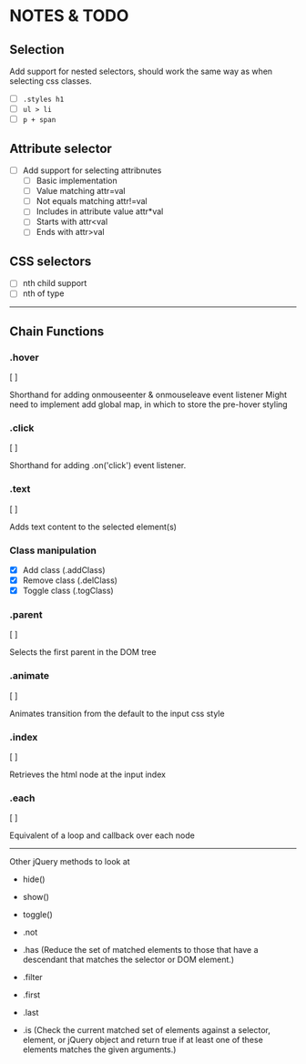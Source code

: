 # NOTES & TODO

## Selection

Add support for nested selectors, should work the same way as when selecting css classes.

- [ ] `.styles h1`
- [ ] `ul > li`
- [ ] `p + span`

## Attribute selector

- [ ] Add support for selecting attribnutes
  - [ ] Basic implementation
  - [ ] Value matching attr=val
  - [ ] Not equals matching attr!=val
  - [ ] Includes in attribute value attr\*val
  - [ ] Starts with attr<val
  - [ ] Ends with attr>val

## CSS selectors

- [ ] nth child support
- [ ] nth of type

---

## Chain Functions

### .hover

[ ]

Shorthand for adding onmouseenter & onmouseleave event listener
Might need to implement add global map, in which to store the pre-hover styling

### .click

[ ]

Shorthand for adding .on('click') event listener.

### .text

[ ]

Adds text content to the selected element(s)

### Class manipulation

- [x] Add class (.addClass)
- [x] Remove class (.delClass)
- [x] Toggle class (.togClass)

### .parent

[ ]

Selects the first parent in the DOM tree

### .animate

[ ]

Animates transition from the default to the input css style

### .index

[ ]

Retrieves the html node at the input index

### .each

[ ]

Equivalent of a loop and callback over each node

---

Other jQuery methods to look at

- hide()
- show()
- toggle()

- .not
- .has (Reduce the set of matched elements to those that have a descendant that matches the selector or DOM element.)
- .filter
- .first
- .last
- .is (Check the current matched set of elements against a selector, element, or jQuery object and return true if at least one of these elements matches the given arguments.)
